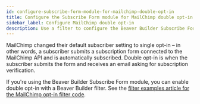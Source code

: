 ```yaml
---
id: configure-subscribe-form-module-for-mailchimp-double-opt-in
title: Configure the Subscribe Form module for MailChimp double opt-in
sidebar_label: Configure MailChimp double opt-in
description: Use a filter to configure the Beaver Builder Subscribe Form module to use MailChimp double opt-in.
---
```


MailChimp changed their default subscriber setting to single opt-in – in other words, a subscriber submits a subscription form connected to the MailChimp API and is automatically subscribed. Double opt-in is when the subscriber submits the form and receives an email asking for subscription verification.

If you're using the Beaver Builder Subscribe Form module, you can enable double opt-in with a Beaver Builder filter. See the [filter examples article for the MailChimp opt-in filter code](/beaver-builder/developer/tutorials-guides/common-beaver-builder-plugin-filter-examples.md/#enable-double-opt-in-for-mailchimp-integrations).
